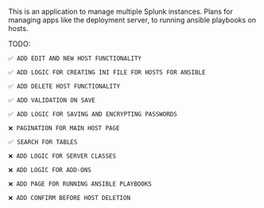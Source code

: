 This is an application to manage multiple Splunk instances. Plans for managing apps like the deployment server, to running ansible playbooks on hosts.


TODO:
    
    ✅ ADD EDIT AND NEW HOST FUNCTIONALITY

    ✅ ADD LOGIC FOR CREATING INI FILE FOR HOSTS FOR ANSIBLE

    ✅ ADD DELETE HOST FUNCTIONALITY

    ✅ ADD VALIDATION ON SAVE

    ✅ ADD LOGIC FOR SAVING AND ENCRYPTING PASSWORDS

    ❌ PAGINATION FOR MAIN HOST PAGE

    ✅ SEARCH FOR TABLES

    ❌ ADD LOGIC FOR SERVER CLASSES

    ❌ ADD LOGIC FOR ADD-ONS

    ❌ ADD PAGE FOR RUNNING ANSIBLE PLAYBOOKS

    ❌ ADD CONFIRM BEFORE HOST DELETION
